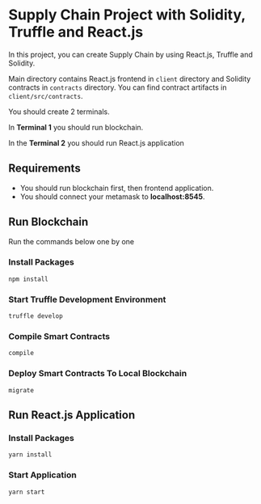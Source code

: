 # Supply Chain Project with Solidity, Truffle and React.js
In this project, you can create Supply Chain by using React.js, Truffle and Solidity.

Main directory contains React.js frontend in `client` directory and Solidity contracts in `contracts` directory. You can find contract artifacts in `client/src/contracts`. 

You should create 2 terminals. 

In **Terminal 1** you should run blockchain. 

In the **Terminal 2** you should run React.js application

## Requirements
- You should run blockchain first, then frontend application.
- You should connect your metamask to **localhost:8545**.

## Run Blockchain
Run the commands below one by one
### Install Packages
`npm install`
### Start Truffle Development Environment
`truffle develop`
### Compile Smart Contracts
`compile`
### Deploy Smart Contracts To Local Blockchain
`migrate`

## Run React.js Application

### Install Packages
`yarn install`

### Start Application
`yarn start`
